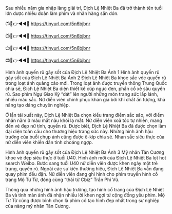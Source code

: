 Sau nhiều năm gia nhập làng giải trí, Địch Lệ Nhiệt Ba đã trở thành tên tuổi lớn được nhiều đoàn làm phim và nhãn hàng săn đón.

📺📱👉◄◄🔴  https://tinyurl.com/5n6bjbnr

📺📱👉◄◄🔴  https://tinyurl.com/5n6bjbnr

📺📱👉◄◄🔴  https://tinyurl.com/5n6bjbnr

📺📱👉◄◄🔴  https://tinyurl.com/5n6bjbnr


Hình ảnh quyến rũ gây sốt của Địch Lệ Nhiệt Ba Ảnh 1
Hình ảnh quyến rũ gây sốt của Địch Lệ Nhiệt Ba Ảnh 2
Địch Lệ Nhiệt Ba khoe sắc vóc quyến rũ trong loạt ảnh quảng cáo mới.
Trong loạt ảnh được truyền thông Trung Quốc chia sẻ, Địch Lệ Nhiệt Ba diện thiết kế cúp ngực đen, phần cổ xẻ sâu quyến rũ. Sao phim Ngự Giao Ký “dát” lên người những món trang sức lấp lánh, nhiều màu sắc. Nữ diễn viên chinh phục khán giả bởi khí chất ấn tượng, khả năng tạo dáng chuyên nghiệp.

Ở lần tái xuất này, Địch Lệ Nhiệt Ba chọn kiểu trang điểm sắc sảo, với điểm nhấn nằm ở màu mắt nâu khói lạ mắt. Nữ diễn viên xoã tóc tự nhiên, mang đến vẻ đẹp nữ tính, quyến rũ. Được biết, Địch Lệ Nhiệt Ba đã được chọn làm đại diện toàn cầu cho thương hiệu trang sức này. Những hình ảnh hậu trường của buổi chụp ảnh cũng được ê-kíp chia sẻ. Nhan sắc siêu thực của nữ diễn viên khiến dân tình choáng ngợp.

Hình ảnh quyến rũ gây sốt của Địch Lệ Nhiệt Ba Ảnh 3
Mỹ nhân Tân Cương khoe vẻ đẹp siêu thực ở tuổi U40.
Hình ảnh mới của Địch Lệ Nhiệt Ba lọt hot search Weibo. Bước sang tuổi U40 nữ diễn viên được khen ngày một trẻ trung, quyến rũ. Ngoài các sự kiện thương hiệu, Địch Lệ Nhiệt Ba vẫn đang quay phim đều đặn. Nữ diễn viên đang ghi hình cho phim truyền hình cổ trang Mộ Tư Từ, đóng cùng “thái tử Cbiz” Trần Phi Vũ.

Thông qua những hình ảnh hậu trường, tạo hình cổ trang của Địch Lệ Nhiệt Ba và tình màn ảnh đã nhận nhiều lời khen ngợi từ cộng đồng yêu phim. Mộ Tư Từ cũng được bình chọn là phim có tạo hình đẹp nhất trong sự nghiệp của nàng mỹ nhân Tân Cương.
